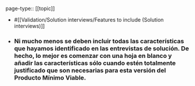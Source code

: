 page-type:: [[topic]]

- #[[Validation/Solution interviews/Features to include (Solution interviews)]]

- ### Ni mucho menos se deben incluir todas las características que hayamos identificado en las entrevistas de solución. De hecho, lo mejor es comenzar con una hoja en blanco y añadir las características sólo cuando estén totalmente justificado que son necesarias para esta versión del Producto Mínimo Viable.



